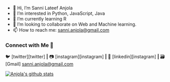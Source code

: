- 👋 Hi, I’m Sanni Lateef Anjola
- 👀 I’m interested in Python, JavaScript, Java
- 🌱 I’m currently learning R
- 💞️ I’m looking to collaborate on Web and Machine learning.
- 📫 How to reach me: sanni.anjola@gmail.com

<!---
sanni-anjola/sanni-anjola is a ✨ special ✨ repository because its `README.md` (this file) appears on your GitHub profile.
You can click the Preview link to take a look at your changes.
--->


### Connect with Me 🤝
🐦 [twitter][twitter] **|** 
📷 [instagram][instagram] **|** 
👔 [linkedin][instagram] **|** 
🗃️ [Gmail] sanni.anjola@gmail.com

[![Anjola's github stats](https://github-readme-stats.vercel.app/api?username=sanni-anjola)](https://github.com/sanni-anjola/github-readme-stats)


[linkedin]: https://www.linkedin.com/in/lateef-sanni-490028188/
